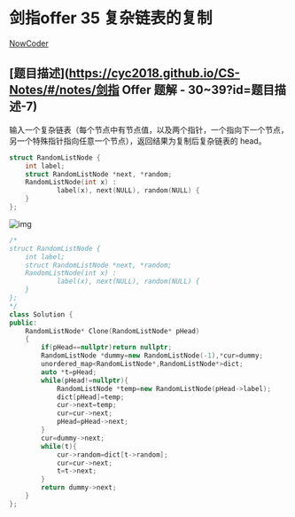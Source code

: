 # 剑指offer 35 复杂链表的复制

[NowCoder](https://www.nowcoder.com/practice/f836b2c43afc4b35ad6adc41ec941dba?tpId=13&tqId=11178&tPage=1&rp=1&ru=/ta/coding-interviews&qru=/ta/coding-interviews/question-ranking)

## [题目描述](https://cyc2018.github.io/CS-Notes/#/notes/剑指 Offer 题解 - 30~39?id=题目描述-7)

输入一个复杂链表（每个节点中有节点值，以及两个指针，一个指向下一个节点，另一个特殊指针指向任意一个节点），返回结果为复制后复杂链表的 head。

```cpp
struct RandomListNode {
    int label;
    struct RandomListNode *next, *random;
    RandomListNode(int x) :
            label(x), next(NULL), random(NULL) {
    }
};
```

![img](https://cs-notes-1256109796.cos.ap-guangzhou.myqcloud.com/66a01953-5303-43b1-8646-0c77b825e980.png)

```cpp
/*
struct RandomListNode {
    int label;
    struct RandomListNode *next, *random;
    RandomListNode(int x) :
            label(x), next(NULL), random(NULL) {
    }
};
*/
class Solution {
public:
    RandomListNode* Clone(RandomListNode* pHead)
    {
        if(pHead==nullptr)return nullptr;
        RandomListNode *dummy=new RandomListNode(-1),*cur=dummy;
        unordered_map<RandomListNode*,RandomListNode*>dict;
        auto *t=pHead;
        while(pHead!=nullptr){
            RandomListNode *temp=new RandomListNode(pHead->label);
            dict[pHead]=temp;
            cur->next=temp;
            cur=cur->next;
            pHead=pHead->next;
        }
        cur=dummy->next;
        while(t){
            cur->random=dict[t->random];
            cur=cur->next;
            t=t->next;
        }
        return dummy->next;
    }
};
```

